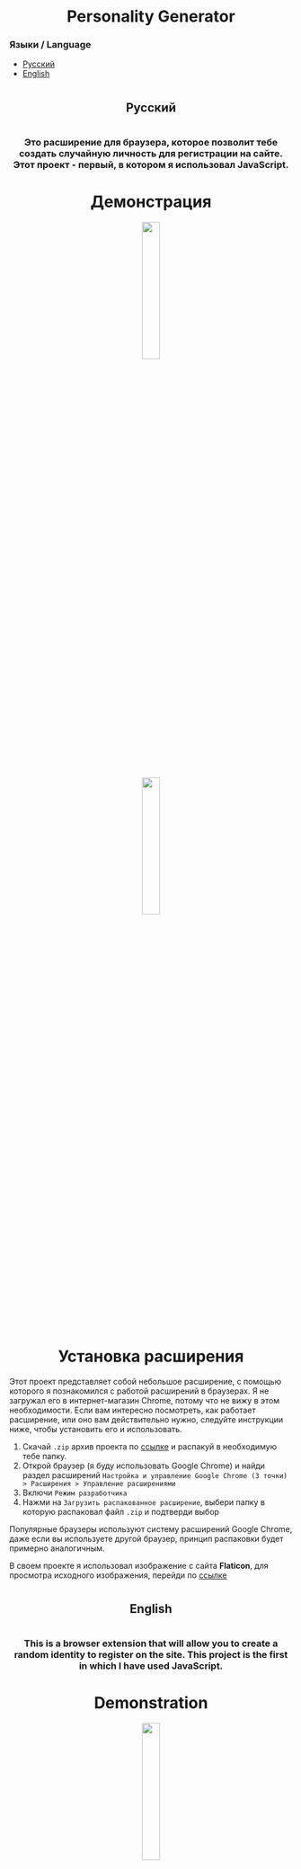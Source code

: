 <h1 align="center">Personality Generator</h1>

### Языки / Language
- [Русский](#ru)
- [English](#en)

#

<h2 align="center"><a name="ru"></a>Русский</h2>

#

<h3 align="center">Это расширение для браузера, которое позволит тебе создать случайную личность для регистрации на сайте. Этот проект - первый, в котором я использовал JavaScript.</h3>

<h1 align="center">Демонстрация</h1>
<p align="center"><img src="https://github.com/Belyanchik/hello-world/blob/main/img/generator/generator_ru1.png" width="25%"></p>
<p align="center"><img src="https://github.com/Belyanchik/hello-world/blob/main/img/generator/generator_ru2.png" width="25%"></p>

<h1 align="center">Установка расширения</h1>

Этот проект представляет собой небольшое расширение, с помощью которого я познакомился с работой расширений в браузерах. Я не загружал его в интернет-магазин Chrome, потому что не вижу в этом необходимости. Если вам интересно посмотреть, как работает расширение, или оно вам действительно нужно, следуйте инструкции ниже, чтобы установить его и использовать.

1. Скачай `.zip` архив проекта по [ссылке](https://github.com/Belyanchik/Personality_Generator/releases/download/ru/Personality_Generator_ru.zip) и распакуй в необходимую тебе папку.
2. Открой браузер (я буду использовать Google Chrome) и найди раздел расширений `Настройка и управление Google Chrome (3 точки) > Расширения > Управление расширениями`
3. Включи `Режим разработчика`
4. Нажми на `Загрузить распакованное расширение`, выбери папку в которую распаковал файл `.zip` и подтверди выбор

Популярные браузеры используют систему расширений Google Chrome, даже если вы используете другой браузер, принцип распаковки будет примерно аналогичным.

В своем проекте я использовал изображение с сайта **Flaticon**, для просмотра исходного изображения, перейди по [ссылке](https://www.flaticon.com/free-icons/anonymous)

#

<h2 align="center"><a name="en"></a>English</h2>

#

<h3 align="center">This is a browser extension that will allow you to create a random identity to register on the site. This project is the first in which I have used JavaScript.</h3>

<h1 align="center">Demonstration</h1>
<p align="center"><img src="https://github.com/Belyanchik/hello-world/blob/main/img/generator/generator_en1.png" width="25%"></p>
<p align="center"><img src="https://github.com/Belyanchik/hello-world/blob/main/img/generator/generator_en2.png" width="25%"></p>

<h1 align="center">Installing the extension</h1>

This project is a small extension with which I got acquainted with how extensions work in browsers. I didn't upload it to the Chrome Web Store because I don't think it's necessary. If you are interested in seeing how this extension works or you really need it, follow the instructions below to install it in your browser and use it.

1. Download it `.zip` the project archive by [link](https://github.com/Belyanchik/Personality_Generator/releases/download/en/Personality_Generator_en.zip) and unpack it into the folder you need.
2. Open the browser (I will use Google Chrome) and find the extensions section `Customize and control Google Chrome (3 dots) > More Tools > Extensions`
3. Turn on `Developer mode`
4. Click on `Load unpacked`, select the folder where you unpacked `.zip` file and confirm the selection

Popular browsers use the Google Chrome extension system, even if you use a different browser, the principle of unpacking will be approximately similar.

In my project, I used an image from the **Flaticon** website, you can view the original image by clicking on the [link](https://www.flaticon.com/free-icons/anonymous)
